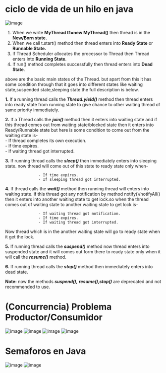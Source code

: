 # ciclo de vida de un hilo en java
![image](https://github.com/user-attachments/assets/c07f6b80-db06-426e-ba72-70d1d9936929)
1. When we write **MyThread t1=new MyThread()** then thread is in the **New/Born state.**  
2. When we call t.start() method then thread enters into **Ready State** or **Runnable State.**  
3. If Thread Scheduler allocates the processor to Thread then Thread enters into **Running State**.  
4. If run() method completes successfully then thread enters into **Dead State**.

above are the basic main states of the Thread. but apart from this it has some condition through that it goes into different states like waiting state,suspended state,sleeping state.the full description is below.

**1\.** If a running thread calls the ***Thread.yield()*** method then thread enters into ready state from running state to give chance to other waiting thread of same priority immediately.

**2\.** If a Thread calls the ***join()*** method then it enters into waiting state and if this thread comes out from waiting state/blocked state then it enters into Ready/Runnable state but here is some condition to come out from the waiting state is-  
                   - If thread completes its own execution.  
                   - If time expires.  
                   - If waiting thread got interrupted.

**3\.** If running thread calls the ***sleep()*** then immediately enters into sleeping state. now thread will come out of this state to ready state only when-

                   - If time expires.  
                   - If sleeping thread got interrupted.

**4\.** If thread calls the ***wait()*** method then running thread will enters into waiting state. if this thread got any notification by method notify()/notifyAll() then it enters into another waiting state to get lock.so when the thread comes out of waiting state to another waiting state to get lock is-

                   - If waiting thread got notification.  
                   - If time expires.  
                   - If waiting thread got interrupted.

Now thread which is in the another waiting state will go to ready state when it get the lock.

**5\.** If running thread calls the ***suspend()*** method now thread enters into suspended state and it will comes out form there to ready state only when it will call the ***resume()*** method.

**6\.** If running thread calls the ***stop()*** method then immediately enters into dead state.

**Note:** now the methods ***suspend(),*** ***resume(),stop()*** are deprecated and not recommended to use.   

# (Concurrencia) Problema Productor/Consumidor
![image](https://github.com/user-attachments/assets/16b5f993-7dba-4524-abce-7fbdcb315dcc)
![image](https://github.com/user-attachments/assets/267ddbc6-1521-49d1-b475-a4bff14f6da5)
![image](https://github.com/user-attachments/assets/e92ea083-8127-4079-9997-e64cf7ce7697)
![image](https://github.com/user-attachments/assets/44b930c5-e4f6-43df-97b6-4852c7555dd6)
# Semaforos en Java
![image](https://github.com/user-attachments/assets/f21e8f4f-38fa-4f48-9732-3fad3c3d921d)
![image](https://github.com/user-attachments/assets/68ce6e0d-0518-456c-a50d-64dc1a51fb57)





